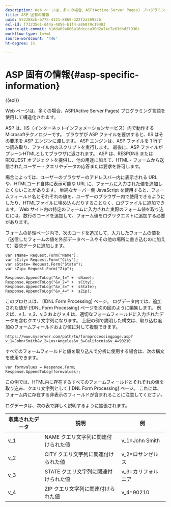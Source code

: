 ```yaml
---
description: Web ページは、多くの場合、ASP(Active Server Pages) プログラミング言語を使用して構造化されます。
title: ASP 固有の情報
uuid: 552288cb-b775-4121-8869-322f2a26932b
exl-id: f73235e1-d44a-4056-b1f4-a86879c19483
source-git-commit: b1dda69a606a16dccca30d2a74c7e63dbd27936c
workflow-type: tm+mt
source-wordcount: '446'
ht-degree: 1%

---
```


# ASP 固有の情報{#asp-specific-information}

{{eol}}

Web ページは、多くの場合、ASP(Active Server Pages) プログラミング言語を使用して構造化されます。

ASP は、IIS（インターネットインフォメーションサービス）内で動作するMicrosoftテクノロジーです。 ブラウザが ASP ファイルを要求すると、IIS はその要求を ASP エンジンに渡します。 ASP エンジンは、ASP ファイルを 1 行ずつ読み取り、ファイル内のスクリプトを実行します。 最後に、ASP ファイルがプレーンHTMLとしてブラウザに返されます。 ASP は、RESPONS または REQUEST オブジェクトを提供し、他の用途に加えて、HTML・フォームから送信されたユーザー・クエリやデータの応答または要求を許可します。

場合によっては、ユーザーのブラウザーのアドレスバー内に表示される URL や、HTMLコード自体に表示可能な URL に、フォームに入力された値を追加したくないことがあります。 単純なサーバー側 JavaScript を使用すると、フォームフィールド名とそれぞれの値を、ユーザーのブラウザー内で使用できるようにしたり、HTMLファイルに埋め込んだりすることなく、ログファイルに追加できます。 Web サイト内の特定のフォームに入力された実際のフォーム値を取り込むには、数行のコードを追加して、フォーム値をログリクエストに追加する必要があります。

フォームの処理ページ内で、次のコードを追加して、入力したフォームの値を（送信したフォームの値を外部データベースやその他の場所に書き込むのに加えて）要求データに追加します。

```
var sName= Request.Form("Name");
var sCity= Request.Form("City");
var sState= Request.Form("State");
var sZip= Request.Form("Zip");

Response.AppendToLog("&v_1=" +  sName);
Response.AppendToLog("&v_2=" +  sCity);
Response.AppendToLog("&v_3=" +  sState);
Response.AppendToLog("&v_4=" +  sZip);
```

このプロセスは、 [!DNL Form Processing] ページ。 ログデータ内では、追加された値が [!DNL Form Processing] ページを次の図のように編集します。 例えば、v_1、v_2、v_3 および v_4 は、適切なフォームフィールドに入力されたデータを含むクエリ文字列になります。 上記の例で説明した構文は、取り込む追加のフォームフィールドおよび値に対して複製できます。

```
https://www.myserver.com/path/to/formprocessingpage.asp?v_1=John+Smith&v_2=Los+Angeles&v_3=California&v_4=90210
```

すべてのフォームフィールドと値を取り込んで分析に使用する場合は、次の構文を使用できます。

```
var formvalues = Response.Form;
Response.AppendToLog(formvalues);
```

この例では、HTML内に存在するすべてのフォームフィールドとそれぞれの値を取り込み、クエリ文字列として [!DNL Form Processing] ページ。 これには、フォーム内に存在する非表示のフィールドが含まれることに注意してください。

ログデータは、次の表で詳しく説明するように拡張されます。

| 収集されたデータ | 説明 | 例 |
|---|---|---|
| v_1 | NAME クエリ文字列に関連付けられた値 | v_1=John Smith |
| v_2 | CITY クエリ文字列に関連付けられた値 | v_2=ロサンゼルス |
| v_3 | STATE クエリ文字列に関連付けられた値 | v_3=カリフォルニア |
| v_4 | ZIP クエリ文字列に関連付けられた値 | v_4=90210 |
